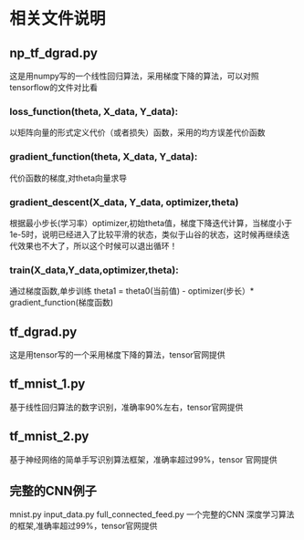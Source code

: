 
# 相关文件说明

## np_tf_dgrad.py 
  这是用numpy写的一个线性回归算法，采用梯度下降的算法，可以对照tensorflow的文件对比看

### loss_function(theta, X_data, Y_data):
  以矩阵向量的形式定义代价（或者损失）函数，采用的均方误差代价函数

### gradient_function(theta, X_data, Y_data):
  代价函数的梯度,对theta向量求导

### gradient_descent(X_data, Y_data, optimizer,theta)
  根据最小步长(学习率）optimizer,初始theta值，梯度下降迭代计算，当梯度小于1e-5时，说明已经进入了比较平滑的状态，类似于山谷的状态，这时候再继续迭代效果也不大了，所以这个时候可以退出循环！

### train(X_data,Y_data,optimizer,theta):
   通过梯度函数,单步训练
   theta1 = theta0(当前值) - optimizer(步长）* gradient_function(梯度函数) 

## tf_dgrad.py 
这是用tensor写的一个采用梯度下降的算法，tensor官网提供


## tf_mnist_1.py
基于线性回归算法的数字识别，准确率90%左右，tensor官网提供

## tf_mnist_2.py
基于神经网络的简单手写识别算法框架，准确率超过99%，tensor 官网提供

## 完整的CNN例子
mnist.py
input_data.py
full_connected_feed.py 
一个完整的CNN 深度学习算法的框架,准确率超过99%，tensor官网提供



